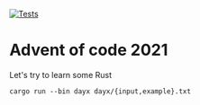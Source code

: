 [![Tests](https://github.com/4ilo/Advent-Of-Code-2021/actions/workflows/rust.yml/badge.svg)](https://github.com/4ilo/Advent-Of-Code-2021/actions/workflows/rust.yml)

# Advent of code 2021

Let's try to learn some Rust

```
cargo run --bin dayx dayx/{input,example}.txt
```
